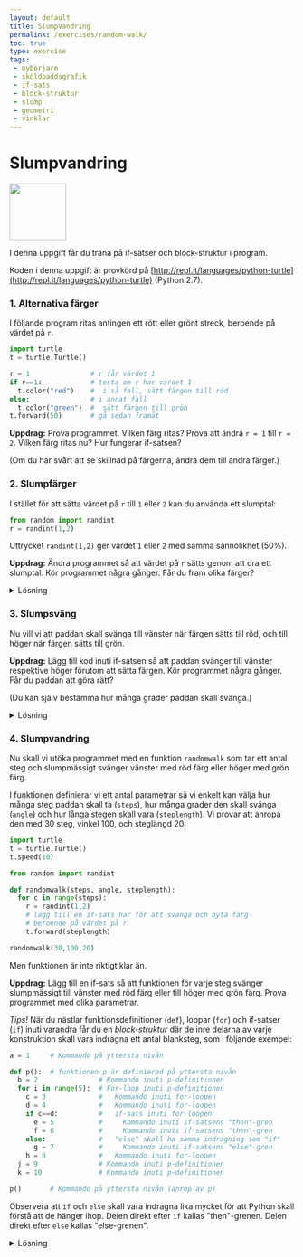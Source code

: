 ```yaml
---
layout: default
title: Slumpvandring
permalink: /exercises/random-walk/
toc: true
type: exercise
tags:
 - nybörjare
 - sköldpaddsgrafik
 - if-sats
 - block-struktur
 - slump
 - geometri
 - vinklar
---
```

# Slumpvandring
<img src="fig-randomwalk.png" height="100">

I denna uppgift får du träna på if-satser och block-struktur i program.

Koden i denna uppgift är provkörd på [http://repl.it/languages/python-turtle](http://repl.it/languages/python-turtle) (Python 2.7).

### 1. Alternativa färger

I följande program ritas antingen ett rött eller grönt streck, beroende på värdet på `r`.

```python
import turtle
t = turtle.Turtle()

r = 1               # r får värdet 1
if r==1:            # testa om r har värdet 1
  t.color("red")    #  i så fall, sätt färgen till röd
else:               # i annat fall
  t.color("green")  #  sätt färgen till grön
t.forward(50)       # gå sedan framåt
```

**Uppdrag:** Prova programmet. Vilken färg ritas? Prova att ändra `r = 1` till `r = 2`. Vilken färg ritas nu? Hur fungerar if-satsen?

(Om du har svårt att se skillnad på färgerna, ändra dem till andra färger.)

### 2. Slumpfärger

I stället för att sätta värdet på `r` till `1` eller `2` kan du använda ett slumptal:

```python
from random import randint
r = randint(1,2)
```

Uttrycket `randint(1,2)` ger värdet `1` eller `2` med samma sannolikhet (50%).

**Uppdrag:** Ändra programmet så att värdet på `r` sätts genom att dra ett slumptal. Kör programmet några gånger. Får du fram olika färger?

<details>
<summary markdown="span">
Lösning
</summary>
<pre>
import turtle
t = turtle.Turtle()

from random import randint
r = randint(1,2)

if r==1:
  t.color("red")
else:
  t.color("green")
t.forward(50)
</pre>
</details>


### 3. Slumpsväng

Nu vill vi att paddan skall svänga till vänster när färgen sätts till röd, och till höger när färgen sätts till grön.

**Uppdrag:** Lägg till kod inuti if-satsen så att paddan svänger till vänster respektive höger förutom att sätta färgen. Kör programmet några gånger. Får du paddan att göra rätt?

(Du kan själv bestämma hur många grader paddan skall svänga.)

<details>
<summary markdown="span">
Lösning
</summary>
<pre>
import turtle
t = turtle.Turtle()

from random import randint
r = randint(1,2)

if r==1:
  t.color("red")
  t.left(45)
else:
  t.color("green")
  t.right(45)
t.forward(50)
</pre>
</details>



### 4. Slumpvandring

Nu skall vi utöka programmet med en funktion `randomwalk` som tar ett antal steg och slumpmässigt svänger vänster med röd färg eller höger med grön färg.

I funktionen definierar vi ett antal parametrar så vi enkelt kan välja hur många steg paddan skall ta (`steps`), hur många grader den skall svänga (`angle`) och hur långa stegen skall vara (`steplength`). Vi provar att anropa den med 30 steg, vinkel 100, och steglängd 20:

```python
import turtle
t = turtle.Turtle()
t.speed(10)

from random import randint

def randomwalk(steps, angle, steplength):
  for c in range(steps):
    r = randint(1,2)
    # lägg till en if-sats här för att svänga och byta färg
    # beroende på värdet på r
    t.forward(steplength)

randomwalk(30,100,20)
```
Men funktionen är inte riktigt klar än.

**Uppdrag:** Lägg till en if-sats så att funktionen för varje steg svänger slumpmässigt till vänster med röd färg eller till höger med grön färg. Prova programmet med olika parametrar.

*Tips!* När du nästlar funktionsdefinitioner (`def`), loopar (`for`) och if-satser (`if`) inuti varandra får du en *block-struktur* där de inre delarna av varje konstruktion skall vara indragna ett antal blanksteg, som i följande exempel:

```python
a = 1     # Kommando på yttersta nivån

def p():  # funktionen p är definierad på yttersta nivån
  b = 2               # Kommando inuti p-definitionen
  for i in range(5):  # For-loop inuti p-definitionen
    c = 3             #   Kommando inuti for-loopen
    d = 4             #   Kommando inuti for-loopen
    if c==d:          #   if-sats inuti for-loopen
      e = 5           #     Kommando inuti if-satsens "then"-gren
      f = 6           #     Kommando inuti if-satsens "then"-gren
    else:             #   "else" skall ha samma indragning som "if"
      g = 7           #     Kommando inuti if-satsens "else"-gren
    h = 8             #   Kommando inuti for-loopen
  j = 9               # Kommando inuti p-definitionen
  k = 10              # Kommando inuti p-definitionen

p()       # Kommando på yttersta nivån (anrop av p)
```

Observera att `if` och `else` skall vara indragna lika mycket för att Python skall förstå att de hänger ihop. Delen direkt efter `if` kallas "then"-grenen. Delen direkt efter `else` kallas "else-grenen".

<details>
<summary markdown="span">
Lösning
</summary>
<p>Programmet bör se ut så här:</p>
<pre>
import turtle
t = turtle.Turtle()
t.speed(10)

from random import randint

def randomwalk(steps, angle, steplength):
 for i in range(steps):
   r = randint(1,2)
   if r == 1:
     t.color("red")
     t.left(angle)
   else:
     t.color("green")
     t.right(angle)
   t.forward(steplength)

randomwalk(30,100,20)
</pre>
</details>

